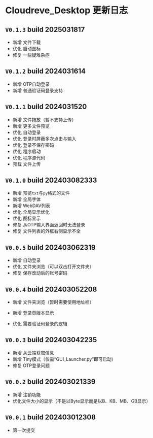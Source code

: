 # Cloudreve_Desktop 更新日志

## `V0.1.3` build 2025031817
- 新增 文件下载
- 优化 启动图标
- 修复 一些疑难杂症

## `V0.1.2` build 2024031614
- 新增 OTP自动登录
- 新增 普通验证码登录支持

## `V0.1.1` build 2024031520
- 新增 文件拖放（暂不支持上传）
- 新增 更多文件预览
- 优化 自动登录
- 优化 登录时屏蔽多次点击与输入
- 优化 登录不保存密码
- 优化 程序启动
- 优化 程序源代码
- 预载 文件上传

## `V0.1.0` build 202403082333
- 新增 预览`txt`与`py`格式的文件
- 新增 全局字体
- 新增 WebDAV列表
- 优化 全局显示优化
- 优化 图标显示
- 修复 从OTP输入界面返回时无法登录
- 修复 文件列表的外框右侧显示不全

## `V0.0.5` build 202403062319
- 新增 自动登录
- 优化 文件夹浏览（可以双击打开文件夹）
- 修复 保存改动后的账号密码

## `V0.0.4` build 202403052208
- 新增 文件夹浏览（暂时需要使用地址栏）
- 新增 登录页版本显示

- 优化 需要验证码登录的逻辑

## `V0.0.3` build 202403042235
- 新增 从云端获取信息
- 新增 Tiny模式（仅需“GUI_Launcher.py”即可启动）
- 修复 OTP登录问题

## `V0.0.2` build 202403021339
- 新增 注销功能
- 优化文件大小的显示（不是以Byte显示而是以B、KB、MB、GB显示）

## `V0.0.1` build 202403012308
- 第一次提交